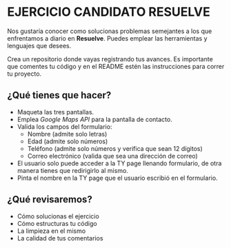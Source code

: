 # EJERCICIO CANDIDATO RESUELVE

Nos gustaría conocer como solucionas problemas semejantes a los que enfrentamos a diario en **Resuelve**. Puedes emplear las herramientas y lenguajes que desees.

Crea un repositorio donde vayas registrando tus avances. Es importante que comentes tu código y en el README estén las instrucciones para correr tu proyecto.

## ¿Qué tienes que hacer?
- Maqueta las tres pantallas.
- Emplea *Google Maps API* para la pantalla de contacto.
- Valida los campos del formulario:
  - Nombre (admite solo letras)
  - Edad (admite solo números)
  - Teléfono (admite solo números y verifica que sean 12 dígitos)
  - Correo electrónico (valida que sea una dirección de correo)
- El usuario solo puede acceder a la TY page llenando formulario, de otra manera tienes que redirigirlo al mismo.
- Pinta el nombre en la TY page que el usuario escribió en el formulario.

## ¿Qué revisaremos?
* Cómo solucionas el ejercicio
* Cómo estructuras tu código
* La limpieza en el mismo
* La calidad de tus comentarios
